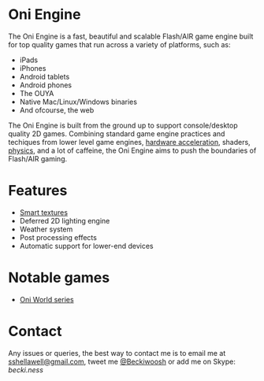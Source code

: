 Oni Engine
===
The Oni Engine is a fast, beautiful and scalable Flash/AIR game engine built for top quality games that run across a variety of platforms, such as:

*	iPads
*	iPhones
*	Android tablets
*	Android phones
*	The OUYA
*	Native Mac/Linux/Windows binaries
*	And ofcourse, the web

The Oni Engine is built from the ground up to support console/desktop quality 2D games. Combining standard game engine practices and techiques from lower level game engines, [hardware acceleration](http://gamua.com/starling/), shaders, [physics](http://napephys.com/), and a lot of caffeine, the Oni Engine aims to push the boundaries of Flash/AIR gaming.

Features
===
*	[Smart textures](http://www.youtube.com/watch?feature=player_embedded&v=6qXzrqnizQo)
*	Deferred 2D lighting engine
*	Weather system
*	Post processing effects
*	Automatic support for lower-end devices

Notable games
===
*	[Oni World series](http://www.oniworld.co.uk/)

Contact
===
Any issues or queries, the best way to contact me is to email me at [sshellawell@gmail.com](mailto:sshellawell@gmail.com), tweet me [@Beckiwoosh](http://twitter.com/Beckiwoosh) or add me on Skype: *becki.ness*
